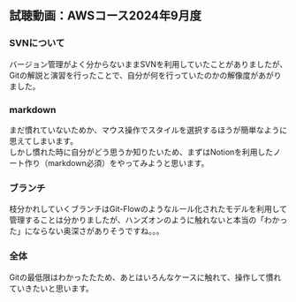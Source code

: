 ## 試聴動画：AWSコース2024年9月度

### SVNについて
バージョン管理がよく分からないままSVNを利用していたことがありましたが、Gitの解説と演習を行ったことで、自分が何を行っていたのかの解像度があがりました。

### markdown
まだ慣れていないためか、マウス操作でスタイルを選択するほうが簡単なように思えてしまいます。<br>
しかし慣れた時に自分がどう思うか知りたいため、まずはNotionを利用したノート作り（markdown必須）をやってみようと思います。

### ブランチ
枝分かれしていくブランチはGit-Flowのようなルール化されたモデルを利用して管理することは分かりましたが、ハンズオンのように触れないと本当の「わかった」にならない奥深さがありそうですね。。。

### 全体
Gitの最低限はわかったたため、あとはいろんなケースに触れて、操作して慣れていきたいと思います。